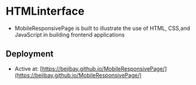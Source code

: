 # HTMLinterface
* MobileResponsivePage is built to illustrate the use
of HTML, CSS,and JavaScript in building frontend applications
## Deployment
* Active at: [https://bejibay.github.io/MobileResponsivePage/](https://bejibay.github.io/MobileResponsivePage/)
